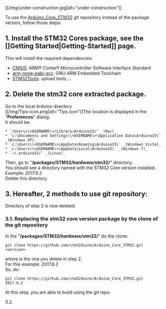 [[/img/under-construction.jpg|alt="under construction"]]

To use the [Arduino_Core_STM32](https://github.com/stm32duino/Arduino_Core_STM32) git repository instead of the package version, follow those steps:

## 1. Install the STM32 Cores package, see the [[Getting Started|Getting-Started]] page.
This will install the required dependencies:
   * [CMSIS](https://www.arm.com/products/processors/cortex-m/cortex-microcontroller-software-interface-standard.php): ARM® Cortex® Microcontroller Software Interface Standard 
   * [arm-none-eabi-gcc](https://developer.arm.com/open-source/gnu-toolchain/gnu-rm): GNU ARM Embedded Toolchain
   * [STM32Tools](https://github.com/stm32duino/Arduino_Tools): upload tools,...

## 2. Delete the stm32 core extracted package.
Go to the local Arduino directory<br>
    [[/img/Tips-icon.png|alt="Tips icon"]]The location is displayed in the "**Preferences**" dialog.<br>
    It should be:

    * `/Users/\<USERNAME\>/Library/Arduino15/` _(Mac)_
    * `c:\Documents and Settings\\<USERNAME\>\Application Data\Arduino15\` _(Windows XP)_
    * `c:\Users\\<USERNAME\>\AppData\Roaming\Arduino15\` _(Windows Vista)_
    * `c:\Users\\<USERNAME\>\AppData\Local\Arduino15\` _(Windows 7)_
    * `~/.arduino15/` _(Linux)_

Then, go to "**<local Arduino directory>/packages/STM32/hardware/stm32/**" directory.<br> 
You should see a directory named with the STM32 Core version installed. Example: _2017.6.2_<br>
Delete this directory.

## 3. Hereafter, 2 methods to use git repository:
Directory of step 2 is now deleted.<br>

  ### 3.1. Replacing the stm32 core version package by the clone of the git repository
In the "**<local Arduino directory>/packages/STM32/hardware/stm32/**" do the clone:<br>

  `git clone https://github.com/stm32duino/Arduino_Core_STM32.git <version>`

where _<version>_ is the one you delete in step 2.<br>
For this example: _2017.6.2_<br>
So, do:<br>

  `git clone https://github.com/stm32duino/Arduino_Core_STM32.git 2017.6.2`

At this step, you are able to build using the git repo.
 
  3.2. 
